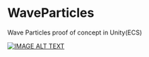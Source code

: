 # WaveParticles
Wave Particles proof of concept in Unity(ECS)

[![IMAGE ALT TEXT](http://img.youtube.com/vi/k-4kb8HlWxs/0.jpg)](http://www.youtube.com/watch?v=k-4kb8HlWxs "Demo video")
